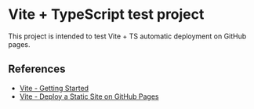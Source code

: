 # Vite + TypeScript test project

This project is intended to test Vite + TS automatic deployment on GitHub pages.

## References

- [Vite - Getting Started](https://vitejs.dev/guide/#getting-started)
- [Vite - Deploy a Static Site on GitHub Pages](https://vitejs.dev/guide/static-deploy.html#github-pages)
